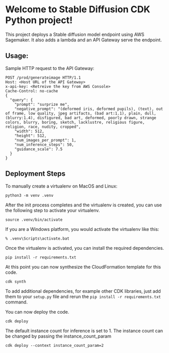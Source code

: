 
# Welcome to Stable Diffusion CDK Python project!

This project deploys a Stable diffusion model endpoint using AWS Sagemaker. It also adds a lambda and an API Gateway serve the endpoint.

## Usage: 
Sample HTTP request to the API Gateway:
```
POST /prod/generateimage HTTP/1.1
Host: <Host URL of the API Gateway>
x-api-key: <Retreive the key from AWS Console>
Cache-Control: no-cache
{
  "query": {
    "prompt": "surprize me",
    "negative_prompt": "(deformed iris, deformed pupils), (text), out of frame, low quality, jpeg artifacts, (bad art:1.1), plain, dull, (blurry:1.4), disfigured, bad art, deformed, poorly drawn, strange colors, blurry, boring, sketch, lacklustre, religious figure, religion, race, nudity, cropped",
    "width": 512,
    "height": 512,
    "num_images_per_prompt": 1,
    "num_inference_steps": 50,
    "guidance_scale": 7.5
  }
}

```

## Deployment Steps

To manually create a virtualenv on MacOS and Linux:

```
python3 -m venv .venv
```

After the init process completes and the virtualenv is created, you can use the following
step to activate your virtualenv.

```
source .venv/bin/activate
```

If you are a Windows platform, you would activate the virtualenv like this:

```
% .venv\Scripts\activate.bat
```

Once the virtualenv is activated, you can install the required dependencies.

```
pip install -r requirements.txt
```

At this point you can now synthesize the CloudFormation template for this code.

```
cdk synth
```

To add additional dependencies, for example other CDK libraries, just add
them to your `setup.py` file and rerun the `pip install -r requirements.txt`
command.

You can now deploy the code.
```
cdk deploy
```

The default instance count for inference is set to 1. The instance count can be changed by passing the instance_count_param 
```
cdk deploy --context instance_count_param=2
```


